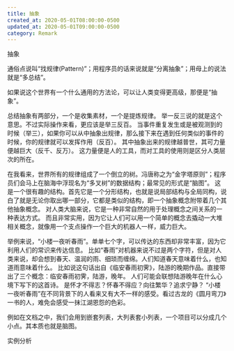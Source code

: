 ```yaml
---
title: 抽象
created_at: 2020-05-01T08:00:00-0500
updated_at: 2020-05-01T09:00:00-0500
category: Remark
---
```

抽象

通俗点说叫“找规律(Pattern)”；用程序员的话来说就是“分离抽象”；用母上的说法就是“多总结”。

如果说这个世界有一个什么通用的方法论，可以让人类变得更高级，那便是“抽象”。

总结抽象有两部分，一个是收集素材，一个是提炼规律。
举一反三说的就是这个意思。不过实际操作来看，更应该是举三反百。
当事件重复发生或是被观测到的时候（举三），如果你可以从中抽象出规律，那么接下来在遇到任何类似的事件的时候，你的规律就可以发挥作用（反百）。
其中抽象出来的规律越普世，其可力量便越巨大（反千、反万）。
这力量便是人的工具，而对工具的使用则是区分人类层次的所在。

在我看来，世界所有的规律组成了一个倒立的树。冯唐称之为“金字塔原则”；程序员们会马上在脑海中浮现名为“多叉树”的数据结构；最常见的形式是“脑图”。
这是一个很有趣的结构。首先它是一个分形结构，也就是说局部结构与全局同构，说白了就是无论你取出哪一部分，它都是类似的结构，即一个抽象概念附带着几个其他抽象概念。
对人类大脑来说，它是一种非常自然的用于处理概念之间关系的一种表达方式。
而且非常实用，因为它让人们可以用一个简单的概念去撬动一大堆相关概念，就像用一个支点操作一个巨大的机器人一样，威力巨大。

举例来说，“小楼一夜听春雨”。单单七个字，可以传达的东西却非常丰富，因为它利用人们的常识来传达信息。
比如“春雨”对机器来说不过是两个字符，但是对人类来说，却会想到春天、温润的雨、细琐而缠绵。人们知道春天意味着什么，也知道雨意味着什么。
比如说这句话出自《临安春雨初霁》，陆游的晚期作品。直接带出了三个概念：临安春雨初霁，陆游，晚年。
人们可能会联想陆游晚年在什么心境下写下的这首诗。
是怀才不得志？怀春不得应？向往繁华？追求宁静？
“小楼一夜听春雨”在不同背景下的人看来又有大不一样的感受。看过古龙的《圆月弯刀》一书的人，难免会感受一抹江湖恩怨的色彩。

例如在文档之中，我们会用到嵌套列表，大列表套小列表，一个项目可以分成几个小点。其本质也就是脑图。


实例分析